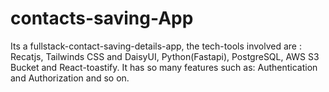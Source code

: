 # contacts-saving-App
Its a fullstack-contact-saving-details-app, the tech-tools involved are : Recatjs, Tailwinds CSS and DaisyUI, Python(Fastapi), PostgreSQL, AWS S3 Bucket and React-toastify. It has so many features such as: Authentication and Authorization and so on.
